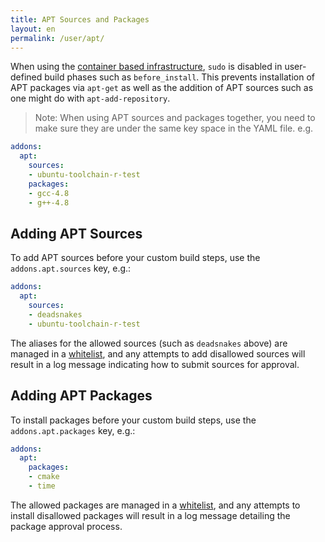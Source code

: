 ```yaml
---
title: APT Sources and Packages
layout: en
permalink: /user/apt/
---
```

<div id="toc">
</div>

When using the [container based infrastructure](/user/workers/container-based-infrastructure/), `sudo` is disabled in
user-defined build phases such as `before_install`. This prevents installation of APT packages via `apt-get` as well as
the addition of APT sources such as one might do with `apt-add-repository`.

 > Note: When using APT sources and packages together, you need to make
 > sure they are under the same key space in the YAML file. e.g.

``` yaml
addons:
  apt:
    sources:
    - ubuntu-toolchain-r-test
    packages:
    - gcc-4.8
    - g++-4.8
```

## Adding APT Sources

To add APT sources before your custom build steps, use the `addons.apt.sources` key, e.g.:

``` yaml
addons:
  apt:
    sources:
    - deadsnakes
    - ubuntu-toolchain-r-test
```

The aliases for the allowed sources (such as `deadsnakes` above) are managed in a
[whitelist](https://github.com/travis-ci/apt-source-whitelist), and any attempts to add disallowed sources will result
in a log message indicating how to submit sources for approval.

## Adding APT Packages

To install packages before your custom build steps, use the `addons.apt.packages` key, e.g.:

``` yaml
addons:
  apt:
    packages:
    - cmake
    - time
```

The allowed packages are managed in a [whitelist](https://github.com/travis-ci/apt-package-whitelist), and any attempts
to install disallowed packages will result in a log message detailing the package approval process.
